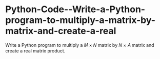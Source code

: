 # Python-Code--Write-a-Python-program-to-multiply-a-matrix-by-matrix-and-create-a-real
Write a Python program to multiply a 𝑀 × 𝑁 matrix by 𝑁 × 𝐴 matrix and create a real matrix product.
